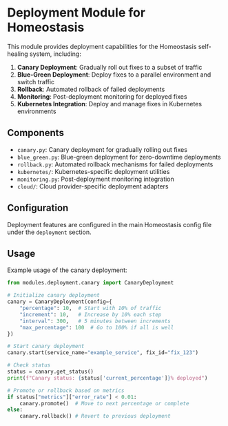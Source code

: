# Deployment Module for Homeostasis

This module provides deployment capabilities for the Homeostasis self-healing system, including:

1. **Canary Deployment**: Gradually roll out fixes to a subset of traffic
2. **Blue-Green Deployment**: Deploy fixes to a parallel environment and switch traffic
3. **Rollback**: Automated rollback of failed deployments
4. **Monitoring**: Post-deployment monitoring for deployed fixes
5. **Kubernetes Integration**: Deploy and manage fixes in Kubernetes environments

## Components

- `canary.py`: Canary deployment for gradually rolling out fixes
- `blue_green.py`: Blue-green deployment for zero-downtime deployments
- `rollback.py`: Automated rollback mechanisms for failed deployments
- `kubernetes/`: Kubernetes-specific deployment utilities
- `monitoring.py`: Post-deployment monitoring integration
- `cloud/`: Cloud provider-specific deployment adapters

## Configuration

Deployment features are configured in the main Homeostasis config file under the `deployment` section.

## Usage

Example usage of the canary deployment:

```python
from modules.deployment.canary import CanaryDeployment

# Initialize canary deployment
canary = CanaryDeployment(config={
    "percentage": 10,  # Start with 10% of traffic
    "increment": 10,   # Increase by 10% each step
    "interval": 300,   # 5 minutes between increments
    "max_percentage": 100  # Go to 100% if all is well
})

# Start canary deployment
canary.start(service_name="example_service", fix_id="fix_123")

# Check status
status = canary.get_status()
print(f"Canary status: {status['current_percentage']}% deployed")

# Promote or rollback based on metrics
if status["metrics"]["error_rate"] < 0.01:
    canary.promote()  # Move to next percentage or complete
else:
    canary.rollback() # Revert to previous deployment
```